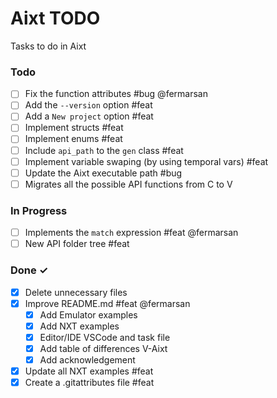 # Aixt TODO

Tasks to do in Aixt 

### Todo

- [ ] Fix the function attributes #bug @fermarsan
- [ ] Add the `--version` option #feat
- [ ] Add a `New project` option #feat
- [ ] Implement structs #feat
- [ ] Implement enums #feat
- [ ] Include `api_path` to the `gen` class #feat
- [ ] Implement variable swaping (by using temporal vars) #feat
- [ ] Update the Aixt executable path #bug
- [ ] Migrates all the possible API functions from C to V

### In Progress

- [ ] Implements the `match` expression #feat @fermarsan
- [ ] New API folder tree #feat
   
### Done ✓

- [x] Delete unnecessary files  
- [x] Improve README.md #feat @fermarsan
  - [x] Add Emulator examples
  - [x] Add NXT examples
  - [x] Editor/IDE VSCode and task file
  - [x] Add table of differences V-Aixt
  - [x] Add acknowledgement
- [x] Update all NXT examples #feat
- [x] Create a .gitattributes file #feat